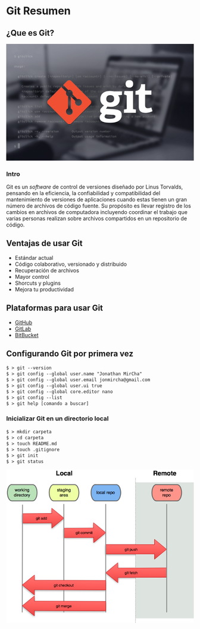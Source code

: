 # Git Resumen 
## ¿Que es Git?
![Git](./imagenes/Git.jpg)
### Intro
Git es un _software_ de control de versiones diseñado por Linus Torvalds, pensando en la eficiencia, la confiabilidad y compatibilidad del mantenimiento de versiones de aplicaciones cuando estas tienen un gran número de archivos de código fuente. Su propósito es llevar registro de los cambios en archivos de computadora incluyendo coordinar el trabajo que varias personas realizan sobre archivos compartidos en un repositorio de código.
## Ventajas de usar Git 
- Estándar actual
- Código colaborativo, versionado y distribuido
- Recuperación de archivos
- Mayor control
- Shorcuts y plugins
- Mejora tu productividad
## Plataformas para usar Git 
- [GitHub](https://github.com)
- [GitLab](https://about.gitlab.com)
- [BitBucket](https://bitbucket.org)
## Configurando Git por primera vez
```Git
$ > git --version
$ > git config --global user.name "Jonathan MirCha"
$ > git config --global user.email jonmircha@gmail.com
$ > git config --global user.ui true
$ > git config --global core.editor nano
$ > git config --list
$ > git help [comando a buscar]
```
### Inicializar Git en un directorio local
```Git
$ > mkdir carpeta
$ > cd carpeta
$ > touch README.md
$ > touch .gitignore
$ > git init
$ > git status
```
![Git](./imagenes/comandos.png)
